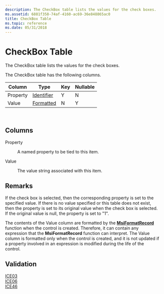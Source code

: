 ```yaml
---
description: The CheckBox table lists the values for the check boxes.
ms.assetid: 6881f358-74af-4160-ac69-36e848865ac0
title: CheckBox Table
ms.topic: reference
ms.date: 05/31/2018
---
```


# CheckBox Table

The CheckBox table lists the values for the check boxes.

The CheckBox table has the following columns.



| Column   | Type                         | Key | Nullable |
|----------|------------------------------|-----|----------|
| Property | [Identifier](identifier.md) | Y   | N        |
| Value    | [Formatted](formatted.md)   | N   | Y        |



 

## Columns

<dl> <dt>

<span id="Property"></span><span id="property"></span><span id="PROPERTY"></span>Property
</dt> <dd>

A named property to be tied to this item.

</dd> <dt>

<span id="Value"></span><span id="value"></span><span id="VALUE"></span>Value
</dt> <dd>

The value string associated with this item.

</dd> </dl>

## Remarks

If the check box is selected, then the corresponding property is set to the specified value. If there is no value specified or this table does not exist, then the property is set to its original value when the check box is selected. If the original value is null, the property is set to "1".

The contents of the Value column are formatted by the [**MsiFormatRecord**](/windows/desktop/api/Msiquery/nf-msiquery-msiformatrecorda) function when the control is created. Therefore, it can contain any expression that the **MsiFormatRecord** function can interpret. The Value column is formatted only when the control is created, and it is not updated if a property involved in an expression is modified during the life of the control.

## Validation

<dl>

[ICE03](ice03.md)  
[ICE06](ice06.md)  
[ICE46](ice46.md)  
</dl>

 

 



